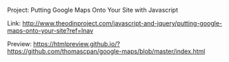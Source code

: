 Project: Putting Google Maps Onto Your Site with Javascript

Link: http://www.theodinproject.com/javascript-and-jquery/putting-google-maps-onto-your-site?ref=lnav

Preview: https://htmlpreview.github.io/?https://github.com/thomascpan/google-maps/blob/master/index.html